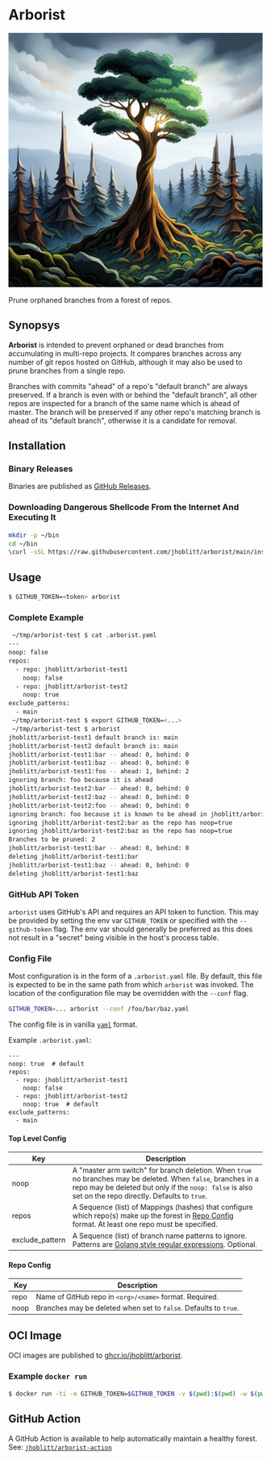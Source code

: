 # Arborist

![A Tidy Repo Forest](./images/4193380335_A_lush_forest_of_tall_trees_with_branches_being_cu_xl-beta-v2-2-2.png)

Prune orphaned branches from a forest of repos.

## Synopsys

**Arborist** is intended to prevent orphaned or dead branches from accumulating
in multi-repo projects. It compares branches across any number of git repos
hosted on GitHub, although it may also be used to prune branches from a single
repo.

Branches with commits "ahead" of a repo's "default branch" are always
preserved.  If a branch is even with or behind the "default branch", all other
repos are inspected for a branch of the same name which is ahead of master. The
branch will be preserved if any other repo's matching branch is ahead of its
"default branch", otherwise it is a candidate for removal.

## Installation

### Binary Releases

Binaries are published as [GitHub
Releases](https://github.com/jhoblitt/arborist/releases).

### Downloading Dangerous Shellcode From the Internet And Executing It

```bash
mkdir -p ~/bin
cd ~/bin
\curl -sSL https://raw.githubusercontent.com/jhoblitt/arborist/main/install.sh | bash -s
```

## Usage

```bash
$ GITHUB_TOKEN=<token> arborist
```

### Complete Example

```bash
 ~/tmp/arborist-test $ cat .arborist.yaml
---
noop: false
repos:
  - repo: jhoblitt/arborist-test1
    noop: false
  - repo: jhoblitt/arborist-test2
    noop: true
exclude_patterns:
  - main
 ~/tmp/arborist-test $ export GITHUB_TOKEN=<...>
 ~/tmp/arborist-test $ arborist
jhoblitt/arborist-test1 default branch is: main
jhoblitt/arborist-test2 default branch is: main
jhoblitt/arborist-test1:bar -- ahead: 0, behind: 0
jhoblitt/arborist-test1:baz -- ahead: 0, behind: 0
jhoblitt/arborist-test1:foo -- ahead: 1, behind: 2
ignoring branch: foo because it is ahead
jhoblitt/arborist-test2:bar -- ahead: 0, behind: 0
jhoblitt/arborist-test2:baz -- ahead: 0, behind: 0
jhoblitt/arborist-test2:foo -- ahead: 0, behind: 0
ignoring branch: foo because it is known to be ahead in jhoblitt/arborist-test1
ignoring jhoblitt/arborist-test2:bar as the repo has noop=true
ignoring jhoblitt/arborist-test2:baz as the repo has noop=true
Branches to be pruned: 2
jhoblitt/arborist-test1:bar -- ahead: 0, behind: 0
deleting jhoblitt/arborist-test1:bar
jhoblitt/arborist-test1:baz -- ahead: 0, behind: 0
deleting jhoblitt/arborist-test1:baz
```

### GitHub API Token

`arborist` uses GitHub's API and requires an API token to function. This may be
provided by setting the env var `GITHUB_TOKEN` or specified with the
`--github-token` flag. The env var should generally be preferred as this does
not result in a "secret" being visible in the host's process table.

### Config File

Most configuration is in the form of a `.arborist.yaml` file. By default, this
file is expected to be in the same path from which `arborist` was invoked.  The
location of the configuration file may be overridden with the `--conf` flag.

```bash
GITHUB_TOKEN=... arborist --conf /foo/bar/baz.yaml
```

The config file is in vanilla [`yaml`](https://yaml.org/) format.

Example `.arborist.yaml`:

```
---
noop: true  # default
repos:
  - repo: jhoblitt/arborist-test1
    noop: false
  - repo: jhoblitt/arborist-test2
    noop: true  # default
exclude_patterns:
  - main
```

#### Top Level Config

| Key             | Description|
| -----           | -----------------------|
| noop            | A "master arm switch" for branch deletion.  When `true` no branches may be deleted.  When `false`, branches in a repo may be deleted but only if the `noop: false` is also set on the repo directly. Defaults to `true`. |
| repos           | A Sequence (list) of Mappings (hashes) that configure which repo(s) make up the forest in [Repo Config](#repo-config) format. At least one repo must be specified. |
| exclude_pattern | A Sequence (list) of branch name patterns to ignore. Patterns are [Golang style regular expressions](https://github.com/google/re2/wiki/Syntax). Optional. |

#### Repo Config

| Key   | Description                                                      |
| ----- | -----------------------                                          |
| repo  | Name of GitHub repo in `<org>/<name>` format. Required.          |
| noop  | Branches may be deleted when set to `false`. Defaults to `true`. |

## OCI Image

OCI images are published to [ghcr.io/jhoblitt/arborist](https://github.com/jhoblitt/arborist/pkgs/container/arborist).

### Example `docker run`

```bash
$ docker run -ti -e GITHUB_TOKEN=$GITHUB_TOKEN -v $(pwd):$(pwd) -w $(pwd) ghcr.io/jhoblitt/arborist:latest
```

## GitHub Action

A GitHub Action is available to help automatically maintain a healthy forest.
See: [`jhoblitt/arborist-action`](https://github.com/jhoblitt/arborist-action)
